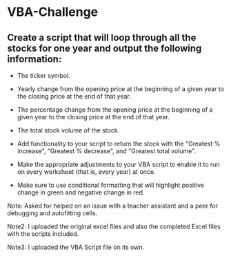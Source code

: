 # VBA-Challenge

## Create a script that will loop through all the stocks for one year and output the following information:


- The ticker symbol.

- Yearly change from the opening price at the beginning of a given year to the closing price at the end of that year.

- The percentage change from the opening price at the beginning of a given year to the closing price at the end of that year.

- The total stock volume of the stock. 

- Add functionality to your script to return the stock with the "Greatest % increase", "Greatest % decrease", and "Greatest total volume".

- Make the appropriate adjustments to your VBA script to enable it to run on every worksheet (that is, every year) at once.

- Make sure to use conditional formatting that will highlight positive change in green and negative change in red.

Note:  Asked for helped on an issue with a teacher assistant and a peer for debugging and autofitting cells.

Note2: I uploaded the original excel files and also the completed Excel files with the scripts included.

Note3: I uploaded the VBA Script file on its own.

